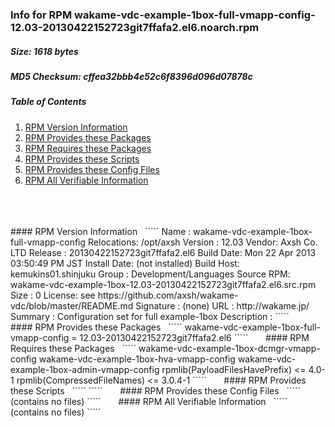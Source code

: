 ### Info for RPM wakame-vdc-example-1box-full-vmapp-config-12.03-20130422152723git7ffafa2.el6.noarch.rpm  
##### Size: 1618 bytes  
##### MD5 Checksum: cffea32bbb4e52c6f8396d096d07878c  
##### Table of Contents  
1. [RPM Version Information](#version)  
2. [RPM Provides these Packages ](#provides)  
3. [RPM Requires these Packages](#requires)  
4. [RPM Provides these Scripts](#scripts)  
5. [RPM Provides these Config Files](#config)  
6. [RPM All Verifiable Information](#verifiable)  
&nbsp;  
&nbsp;  
&nbsp;  
<a name="version" />
#### RPM Version Information  
&nbsp;  
`````  
Name        : wakame-vdc-example-1box-full-vmapp-config  Relocations: /opt/axsh 
Version     : 12.03                             Vendor: Axsh Co. LTD <dev@axsh.net>
Release     : 20130422152723git7ffafa2.el6   Build Date: Mon 22 Apr 2013 03:50:49 PM JST
Install Date: (not installed)               Build Host: kemukins01.shinjuku
Group       : Development/Languages         Source RPM: wakame-vdc-example-1box-12.03-20130422152723git7ffafa2.el6.src.rpm
Size        : 0                                License: see https://github.com/axsh/wakame-vdc/blob/master/README.md
Signature   : (none)
URL         : http://wakame.jp/
Summary     : Configuration set for full example-1box
Description :
<insert long description, indented with spaces>
`````  
&nbsp;  
&nbsp;  
&nbsp;  
<a name="provides" />
#### RPM Provides these Packages  
&nbsp;  
`````  
wakame-vdc-example-1box-full-vmapp-config = 12.03-20130422152723git7ffafa2.el6
`````  
&nbsp;  
&nbsp;  
&nbsp;  
<a name="requires" />
#### RPM Requires these Packages  
&nbsp;  
`````  
wakame-vdc-example-1box-dcmgr-vmapp-config  
wakame-vdc-example-1box-hva-vmapp-config  
wakame-vdc-example-1box-admin-vmapp-config  
rpmlib(PayloadFilesHavePrefix) <= 4.0-1
rpmlib(CompressedFileNames) <= 3.0.4-1
`````  
&nbsp;  
&nbsp;  
&nbsp;  
<a name="scripts" />
#### RPM Provides these Scripts  
&nbsp;  
`````  
`````  
&nbsp;  
&nbsp;  
&nbsp;  
<a name="config" />
#### RPM Provides these Config Files  
&nbsp;  
`````  
(contains no files)
`````  
&nbsp;  
&nbsp;  
&nbsp;  
<a name="verifiable" />
#### RPM All Verifiable Information  
&nbsp;  
`````  
(contains no files)
`````  
&nbsp;  
